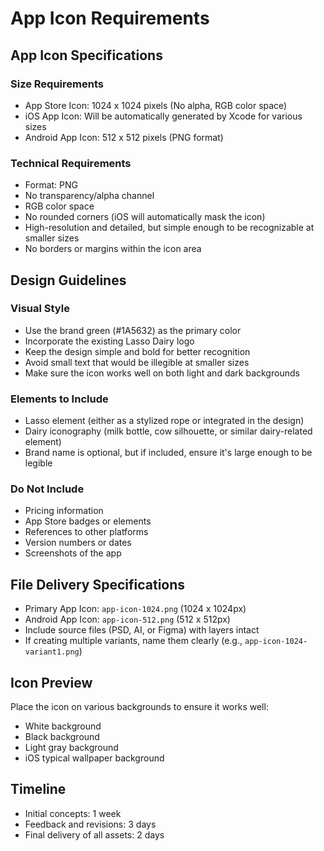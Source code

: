 # App Icon Requirements

## App Icon Specifications

### Size Requirements

- App Store Icon: 1024 x 1024 pixels (No alpha, RGB color space)
- iOS App Icon: Will be automatically generated by Xcode for various sizes
- Android App Icon: 512 x 512 pixels (PNG format)

### Technical Requirements

- Format: PNG
- No transparency/alpha channel
- RGB color space
- No rounded corners (iOS will automatically mask the icon)
- High-resolution and detailed, but simple enough to be recognizable at smaller sizes
- No borders or margins within the icon area

## Design Guidelines

### Visual Style

- Use the brand green (#1A5632) as the primary color
- Incorporate the existing Lasso Dairy logo
- Keep the design simple and bold for better recognition
- Avoid small text that would be illegible at smaller sizes
- Make sure the icon works well on both light and dark backgrounds

### Elements to Include

- Lasso element (either as a stylized rope or integrated in the design)
- Dairy iconography (milk bottle, cow silhouette, or similar dairy-related element)
- Brand name is optional, but if included, ensure it's large enough to be legible

### Do Not Include

- Pricing information
- App Store badges or elements
- References to other platforms
- Version numbers or dates
- Screenshots of the app

## File Delivery Specifications

- Primary App Icon: `app-icon-1024.png` (1024 x 1024px)
- Android App Icon: `app-icon-512.png` (512 x 512px)
- Include source files (PSD, AI, or Figma) with layers intact
- If creating multiple variants, name them clearly (e.g., `app-icon-1024-variant1.png`)

## Icon Preview

Place the icon on various backgrounds to ensure it works well:

- White background
- Black background
- Light gray background
- iOS typical wallpaper background

## Timeline

- Initial concepts: 1 week
- Feedback and revisions: 3 days
- Final delivery of all assets: 2 days
